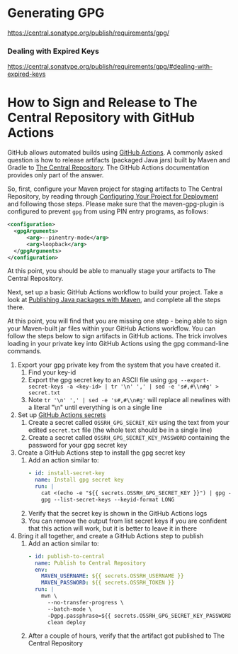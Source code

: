 # Generating GPG

https://central.sonatype.org/publish/requirements/gpg/

### Dealing with Expired Keys
https://central.sonatype.org/publish/requirements/gpg/#dealing-with-expired-keys


# How to Sign and Release to The Central Repository with GitHub Actions

GitHub allows automated builds using [GitHub Actions](https://help.github.com/en/actions). A commonly asked question is how to release artifacts (packaged Java jars) built by Maven and Gradle to [The Central Repository](https://search.maven.org/). The GitHub Actions documentation provides only part of the answer.

So, first, configure your Maven project for staging artifacts to The Central Repository, by reading through [Configuring Your Project for Deployment](https://help.sonatype.com/repomanager2/staging-releases/configuring-your-project-for-deployment) and following those steps. Please make sure that the maven-gpg-plugin is configured to prevent `gpg` from using PIN entry programs, as follows:
```xml
<configuration>
  <gpgArguments>
      <arg>--pinentry-mode</arg>
      <arg>loopback</arg>
  </gpgArguments>
</configuration>
```
At this point, you should be able to manually stage your artifacts to The Central Repository.

Next, set up a basic GitHub Actions workflow to build your project. Take a look at [Publishing Java packages with Maven]( https://help.github.com/en/actions/language-and-framework-guides/publishing-java-packages-with-maven), and complete all the steps there.

At this point, you will find that you are missing one step - being able to sign your Maven-built jar files within your GitHub Actions workflow. You can follow the steps below to sign artifacts in GitHub actions. The trick involves loading in your private key into GitHub Actions using the gpg command-line commands.

1. Export your gpg private key from the system that you have created it.
    1. Find your key-id
    2. Export the gpg secret key to an ASCII file using `gpg --export-secret-keys -a <key-id> | tr '\n' ',' | sed -e 's#,#\\n#g' > secret.txt`
    3. Note `tr '\n' ',' | sed -e 's#,#\\n#g'` will replace all newlines with a literal "\n" until everything is on a single line
2. Set up [GitHub Actions secrets](https://help.github.com/en/actions/configuring-and-managing-workflows/creating-and-storing-encrypted-secrets)
    1. Create a secret called `OSSRH_GPG_SECRET_KEY` using the text from your edited `secret.txt` file (the whole text should be in a single line)
    2. Create a secret called `OSSRH_GPG_SECRET_KEY_PASSWORD` containing the password for your gpg secret key
3. Create a GitHub Actions step to install the gpg secret key
    1. Add an action similar to:
        ```yaml
        - id: install-secret-key
          name: Install gpg secret key
          run: |
            cat <(echo -e "${{ secrets.OSSRH_GPG_SECRET_KEY }}") | gpg --batch --import
            gpg --list-secret-keys --keyid-format LONG
        ```
    2. Verify that the secret key is shown in the GitHub Actions logs
    3. You can remove the output from list secret keys if you are confident that this action will work, but it is better to leave it in there
4. Bring it all together, and create a GitHub Actions step to publish
    1. Add an action similar to:
        ```yaml
        - id: publish-to-central
          name: Publish to Central Repository
          env:
            MAVEN_USERNAME: ${{ secrets.OSSRH_USERNAME }}
            MAVEN_PASSWORD: ${{ secrets.OSSRH_TOKEN }}
          run: |
            mvn \
              --no-transfer-progress \
              --batch-mode \
              -Dgpg.passphrase=${{ secrets.OSSRH_GPG_SECRET_KEY_PASSWORD }} \
              clean deploy
        ```
    2. After a couple of hours, verify that the artifact got published to The Central Repository

